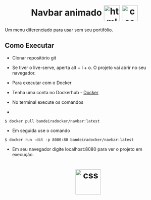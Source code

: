 <h1 align="center">
  Navbar animado       <img align="center" alt="html" height="50px" src="https://cdn.jsdelivr.net/gh/devicons/devicon/icons/html5/html5-plain.svg" />
   <img align="center" alt="css" height="50px" src="https://cdn.jsdelivr.net/gh/devicons/devicon/icons/css3/css3-plain.svg" />
</h1>


Um menu diferenciado para usar sem seu portifólio.


## Como Executar

- Clonar repositório git
- Se tiver o live-serve, aperta alt + l + o. O projeto vai abrir no seu navegador.

- Para executar com o Docker
- Tenha uma conta no Dockerhub - [Docker](https://hub.docker.com/)
- No terminal execute os comandos 
- 
```
$ docker pull bandeiradocker/navbar:latest   
```

- Em seguida use o comando
  
```
$ docker run -dit -p 8080:80 bandeiradocker/navbar:latest
```

- Em seu navegador digite localhost:8080 para ver o projeto em execução. <h1 align="center">
                                                                        <img align="center" alt="css" height="80px" src="https://cultofthepartyparrot.com/parrots/hd/dealwithitparrot.gif" />
                                                                          </h1>
